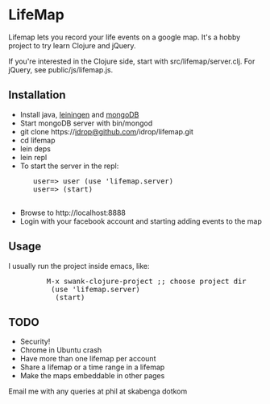 LifeMap
=======

Lifemap lets you record your life events on a google map. It's a hobby project to try learn Clojure and jQuery.

If you're interested in the Clojure side, start with src/lifemap/server.clj. For jQuery, see public/js/lifemap.js.

Installation
---------------

* Install java, [leiningen](https://github.com/technomancy/leiningen) and [mongoDB](http://www.mongodb.org/)
* Start mongoDB server with bin/mongod
* git clone https://idrop@github.com/idrop/lifemap.git
* cd lifemap
* lein deps
* lein repl
* To start the server in the repl:
    <pre>
     user=> user (use 'lifemap.server)
     user=> (start) 
   </pre>
* Browse to http://localhost:8888
* Login with your facebook account and starting adding events to the map

Usage
-------

I usually run the project inside emacs, like:
<pre>
         M-x swank-clojure-project ;; choose project dir
          (use 'lifemap.server)
           (start)
</pre>


TODO
----

* Security!
* Chrome in Ubuntu crash
* Have more than one lifemap per account
* Share a lifemap or a time range in a lifemap
* Make the maps embeddable in other pages

Email me with any queries at phil at skabenga dotkom
